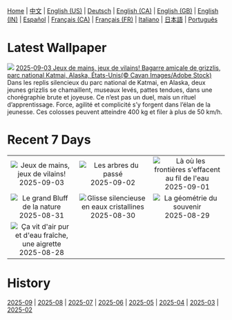 [Home](../README.md) | [中文](zh-CN.md) | [English (US)](en-US.md) | [Deutsch](de-DE.md) | [English (CA)](en-CA.md) | [English (GB)](en-GB.md) | [English (IN)](en-IN.md) | [Español](es-ES.md) | [Français (CA)](fr-CA.md) | [Français (FR)](fr-FR.md) | [Italiano](it-IT.md) | [日本語](ja-JP.md) | [Português](pt-BR.md)

# Latest Wallpaper
![](https://www.bing.com/th?id=OHR.WrestlingBears_FR-CA4913260045_UHD.jpg)
[2025-09-03 Jeux de mains, jeux de vilains! Bagarre amicale de grizzlis, parc national Katmai, Alaska, États-Unis(© Cavan Images/Adobe Stock)](https://www.bing.com/th?id=OHR.WrestlingBears_FR-CA4913260045_UHD.jpg)
Dans les replis silencieux du parc national de Katmai, en Alaska, deux jeunes grizzlis se chamaillent, museaux levés, pattes tendues, dans une chorégraphie brute et joyeuse. Ce n’est pas un duel, mais un rituel d’apprentissage. Force, agilité et complicité s’y forgent dans l’élan de la jeunesse. Ces colosses peuvent atteindre 400 kg et filer à plus de 50 km/h.

# Recent 7 Days
|  |  |  |
|:---:|:---:|:---:|
| ![](https://www.bing.com/th?id=OHR.WrestlingBears_FR-CA4913260045_400x240.jpg "Jeux de mains, jeux de vilains!") 2025-09-03 | ![](https://www.bing.com/th?id=OHR.DeadvleiTrees_FR-CA3437510349_400x240.jpg "Les arbres du passé") 2025-09-02 | ![](https://www.bing.com/th?id=OHR.MinnesotaWaters_FR-CA2747659631_400x240.jpg "Là où les frontières s'effacent au fil de l'eau") 2025-09-01 |
| ![](https://www.bing.com/th?id=OHR.ScottsBluff_FR-CA2319922928_400x240.jpg "Le grand Bluff de la nature") 2025-08-31 | ![](https://www.bing.com/th?id=OHR.MaldivesWhaleShark_FR-CA2035727056_400x240.jpg "Glisse silencieuse en eaux cristallines") 2025-08-30 | ![](https://www.bing.com/th?id=OHR.PlazaMayor_FR-CA1242248098_400x240.jpg "La géométrie du souvenir") 2025-08-29 |
| ![](https://www.bing.com/th?id=OHR.WhiteEgret_FR-CA1756697476_400x240.jpg "Ça vit d'air pur et d'eau fraîche, une aigrette") 2025-08-28 |  |  |

# History
[2025-09](../archives/wallpaper/fr-CA/w_2025_09.md) | [2025-08](../archives/wallpaper/fr-CA/w_2025_08.md) | [2025-07](../archives/wallpaper/fr-CA/w_2025_07.md) | [2025-06](../archives/wallpaper/fr-CA/w_2025_06.md) | [2025-05](../archives/wallpaper/fr-CA/w_2025_05.md) | [2025-04](../archives/wallpaper/fr-CA/w_2025_04.md) | [2025-03](../archives/wallpaper/fr-CA/w_2025_03.md) | [2025-02](../archives/wallpaper/fr-CA/w_2025_02.md)
